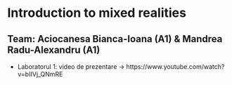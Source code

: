 <h1> Introduction to mixed realities </h1>
<h2> Team: Aciocanesa Bianca-Ioana (A1) & Mandrea Radu-Alexandru (A1) </h2>
<ul>
  <li> Laboratorul 1: video de prezentare -> https://www.youtube.com/watch?v=bIIVj_QNmRE</li>
</ul>
